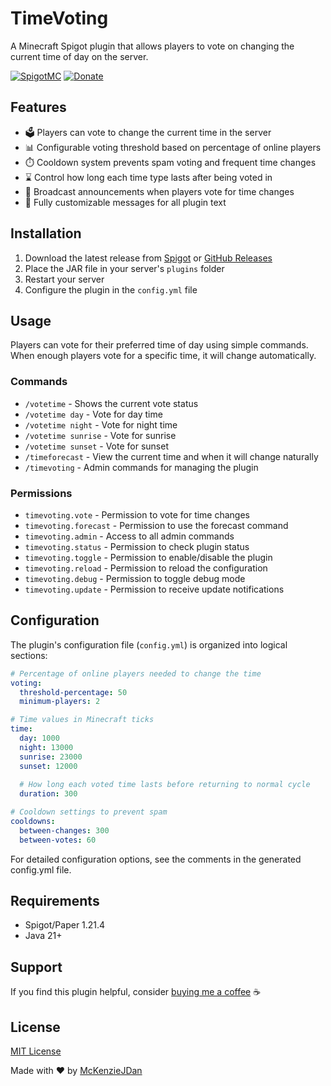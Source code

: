 # TimeVoting

A Minecraft Spigot plugin that allows players to vote on changing the current time of day on the server.

[![SpigotMC](https://img.shields.io/badge/SpigotMC-TimeVoting-orange)](https://www.spigotmc.org/resources/timevoting.122960/)
[![Donate](https://img.shields.io/badge/Donate-PayPal-blue.svg)](https://www.paypal.com/paypalme/mckenzio)

## Features

* 🗳️ Players can vote to change the current time in the server
* 📊 Configurable voting threshold based on percentage of online players
* ⏱️ Cooldown system prevents spam voting and frequent time changes
* ⌛ Control how long each time type lasts after being voted in
* 📢 Broadcast announcements when players vote for time changes
* 💬 Fully customizable messages for all plugin text

## Installation

1. Download the latest release from [Spigot](https://www.spigotmc.org/resources/timevoting.122960/) or [GitHub Releases](https://github.com/McKenzieJDan/TimeVoting/releases)
2. Place the JAR file in your server's `plugins` folder
3. Restart your server
4. Configure the plugin in the `config.yml` file

## Usage

Players can vote for their preferred time of day using simple commands. When enough players vote for a specific time, it will change automatically.

### Commands

* `/votetime` - Shows the current vote status
* `/votetime day` - Vote for day time
* `/votetime night` - Vote for night time
* `/votetime sunrise` - Vote for sunrise
* `/votetime sunset` - Vote for sunset
* `/timeforecast` - View the current time and when it will change naturally
* `/timevoting` - Admin commands for managing the plugin

### Permissions

* `timevoting.vote` - Permission to vote for time changes
* `timevoting.forecast` - Permission to use the forecast command
* `timevoting.admin` - Access to all admin commands
* `timevoting.status` - Permission to check plugin status
* `timevoting.toggle` - Permission to enable/disable the plugin
* `timevoting.reload` - Permission to reload the configuration
* `timevoting.debug` - Permission to toggle debug mode
* `timevoting.update` - Permission to receive update notifications

## Configuration

The plugin's configuration file (`config.yml`) is organized into logical sections:

```yaml
# Percentage of online players needed to change the time
voting:
  threshold-percentage: 50
  minimum-players: 2

# Time values in Minecraft ticks
time:
  day: 1000
  night: 13000
  sunrise: 23000
  sunset: 12000
  
  # How long each voted time lasts before returning to normal cycle
  duration: 300

# Cooldown settings to prevent spam
cooldowns:
  between-changes: 300
  between-votes: 60
```

For detailed configuration options, see the comments in the generated config.yml file.

## Requirements

- Spigot/Paper 1.21.4
- Java 21+

## Support

If you find this plugin helpful, consider [buying me a coffee](https://www.paypal.com/paypalme/mckenzio) ☕

## License

[MIT License](LICENSE)

Made with ❤️ by [McKenzieJDan](https://github.com/McKenzieJDan)